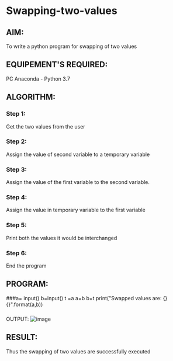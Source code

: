 # Swapping-two-values
## AIM:
To write a python program for swapping of two values
## EQUIPEMENT'S REQUIRED: 
PC
Anaconda - Python 3.7
## ALGORITHM: 
### Step 1:
Get the two values from the user
### Step 2: 
Assign the value of second variable to a temporary variable 
### Step 3: 
Assign the value of the first variable to the second variable.
### Step 4:  
Assign the value in temporary variable to the first variable
### Step 5: 
Print both the values it would be interchanged
### Step 6: 
End the program
## PROGRAM:
###a= input()
b=input()
t =a
a=b
b=t
print("Swapped values are: {} {}".format(a,b))
###

OUTPUT:
![image](https://github.com/23002248/Swapping-two-values/assets/151701774/01c66449-12c0-438d-91e7-4db223c15988)





## RESULT:
Thus the swapping of two values are successfully executed



